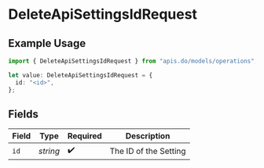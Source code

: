 # DeleteApiSettingsIdRequest

## Example Usage

```typescript
import { DeleteApiSettingsIdRequest } from "apis.do/models/operations";

let value: DeleteApiSettingsIdRequest = {
  id: "<id>",
};
```

## Fields

| Field                 | Type                  | Required              | Description           |
| --------------------- | --------------------- | --------------------- | --------------------- |
| `id`                  | *string*              | :heavy_check_mark:    | The ID of the Setting |
